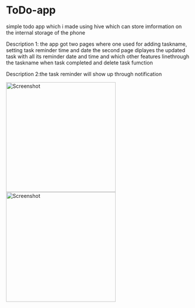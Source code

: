 # ToDo-app

simple todo app which i made using hive which can store imformation on the internal storage of the phone

Description 1: the app got two pages where one used for adding taskname,  setting task reminder time and date
the second page diplayes the updated task with all its reminder date and time and which other features linethrough the taskname when task completed and delete task fumction

Description 2:the task reminder will show up through notification 

<img src="https://github.com/yosephyonas/minimal-todo-app/assets/101545038/5c2b649c-ec8f-4913-9edb-402591e03132" alt="Screenshot" width="300">





<img src="https://github.com/yosephyonas/minimal-todo-app/assets/101545038/4b347034-1bc0-4516-94a9-eb886250ab2c" alt="Screenshot" width="300">



